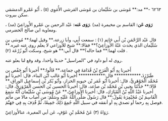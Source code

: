 ٦٢٦٣ -** مد:** مُوسَى بن سُلَيْمان بن مُوسَى القرشي الأُمَوِي (٥) ، أَبُو عَمْرو الدمشقي سكن بيروت.

**رَوَى عَن:** القاسم بن مخيمرة (مد) .**رَوَى عَنه:** عَبْد الرحمن بن عَمْرو الأَوزاعِيّ (مد) ، ومعاوية ابن صالح الحضرمي.

قال عَبْد الرَّحْمَنِ بْن أَبي حَاتِم (١) : سمعت أَبِي، وأبا زرعة،** وقيل لهما:** مُوسَى بن سُلَيْمان الذي يحدث عَنْهُ الأَوزاعِيّ؟** فقالا:** شيخ للأوزاعي لا يعلم روى عنه غيره.** قلت لهما:** فما حاله؟** قال أبي:** هو شيخ، وسكت أَبُو زُرْعَة (٢) .

روى له أبو داود في "المراسيل" حديثا واحدا، وقد وقع لنا بعلو عنه.

أَخبرنا بِهِ أَبُو الْفَرَجِ بْنُ قُدَامَةَ فِي جماعة،** قَالُوا:** أَخبرنا أَبُو حَفْص بن طَبَرْزَذَ،************ قال:************ أَخبرنا أَبُو غالب ابْن البناء، قال: أَخبرنا أبو مُحَمَّد الْجَوْهَرِيُّ، قال: أَخبرنا أَبُو عُمَر بْن حيويه الخزاز، وأبُو بُكر بْن إِسماعيل الوراق،** قَالا:** حَدَّثَنَا يحيى بْن مُحَمَّد بْن صاعد، قال: أَخبرنا الحسين بْن الحسن الْمَرْوَزِيُّ، قال: أَخبرنا عَبْدُ اللَّهِ بْنُ الْمُبَارَكِ، قال: أَخبرنا الأَوزاعِيّ،** عَنْ مُوسَى بْنِ سُلَيْمان أَنَّهُ سَمِعَ الْقَاسِمَ بْنَ مُخَيْمِرَةَ يَقُولُ:** قال رَسُولَ صَلَّى اللَّهُ عَلَيْهِ وسَلَّمَ: من أصاب مالا من مأثم فوصل بِهِ رحما أو تصدق بِهِ أو أنفقه في سبيل اللَّهِ جُمِعَ ذَلِكَ جَمِيعًا، ثُمَّ قُذِفَ بِهِ فِي جَهَنَّمَ.

رَوَاهُ (٣) عَنْ مُحَمَّدِ بْنِ عَوْفٍ، عَن أبي المغيرة، عنالأَوزاعِيّ.